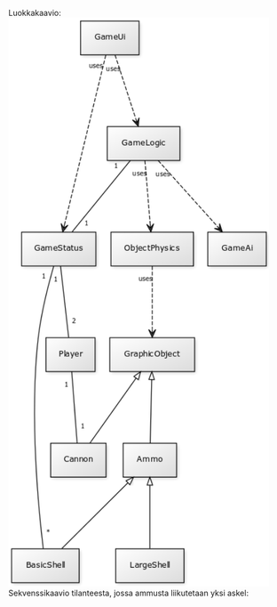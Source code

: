 Luokkakaavio:\
<img src="https://github.com/oskarioskari/otm-harjoitustyo/blob/master/dokumentointi/kuvat/alustava-UML.png" width="470">
\
Sekvenssikaavio tilanteesta, jossa ammusta liikutetaan yksi askel:\
<imt src="https://github.com/oskarioskari/otm-harjoitustyo/blob/master/dokumentointi/kuvat/sekvenssikaavio-moveAmmo.png" width="470">
